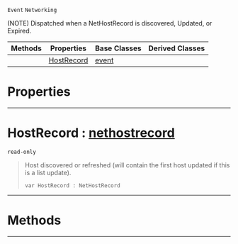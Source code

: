  `Event` `Networking`



(NOTE) Dispatched when a NetHostRecord is discovered, Updated, or Expired.

|Methods|Properties|Base Classes|Derived Classes|
|---|---|---|---|
| |[ HostRecord](https://plasmaengine.github.io/PlasmaDocs/Plasma1/C++/code_reference/class_reference/nethostrecordevent.markdown#hostrecord-plasma-engine-d)|[event](https://plasmaengine.github.io/PlasmaDocs/Plasma1/C++/code_reference/class_reference/event.markdown)| |


 #  Properties


---  
 #  HostRecord : [nethostrecord](https://plasmaengine.github.io/PlasmaDocs/Plasma1/C++/code_reference/class_reference/nethostrecord.markdown)

 `read-only`

> Host discovered or refreshed (will contain the first host updated if this is a list update).
> ``` lang=cpp, name=Lightning
> var HostRecord : NetHostRecord


---  
 #  Methods


---  
 

 